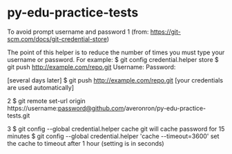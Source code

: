 # py-edu-practice-tests

To avoid prompt username and password
1
(from: https://git-scm.com/docs/git-credential-store)

The point of this helper is to reduce the number of times you must type your username or password. For example:
$ git config credential.helper store
$ git push http://example.com/repo.git
Username: <type your username>
Password: <type your password>

[several days later]
$ git push http://example.com/repo.git
[your credentials are used automatically]

2
$ git remote set-url origin https://username:password@github.com/averonron/py-edu-practice-tests.git

3
$ git config --global credential.helper cache
git will cache password for 15 minutes
$ git config --global credential.helper 'cache --timeout=3600'
set the cache to timeout after 1 hour (setting is in seconds)

